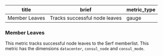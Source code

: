 title | brief | metric_type
------|-------|------------
Member Leaves | Tracks successful node leaves | gauge

### Member Leaves
This metric tracks successful node leaves to the Serf memberlist. This metric has the dimensions `datacenter`, `consul_node` and `consul_mode`.